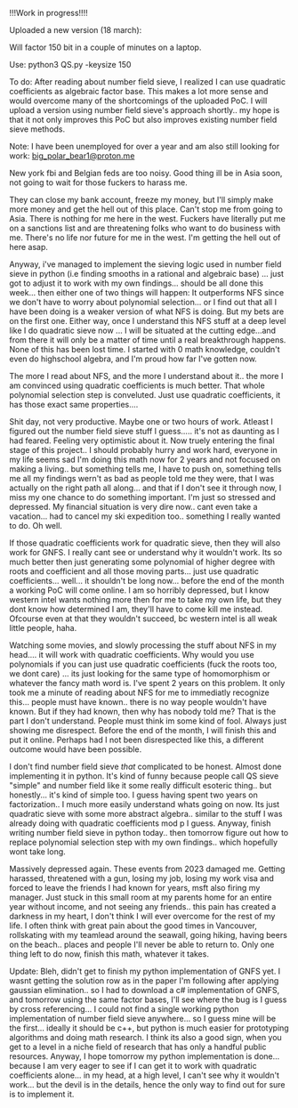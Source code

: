 !!!Work in progress!!!!

Uploaded a new version (18 march):

Will factor 150 bit in a couple of minutes on a laptop.

Use: python3 QS.py -keysize 150

To do: After reading about number field sieve, I realized I can use quadratic coefficients as algebraic factor base. This makes a lot more sense and would overcome many of the shortcomings of the uploaded PoC. I will upload a version using number field sieve's approach shortly.. my hope is that it not only improves this PoC but also improves existing number field sieve methods.

Note: I have been unemployed for over a year and am also still looking for work: big_polar_bear1@proton.me 

New york fbi and Belgian feds are too noisy. Good thing ill be in Asia soon, not going to wait for those fuckers to harass me.

They can close my bank account, freeze my money, but I'll simply make more money and get the hell out of this place. Can't stop me from going to Asia. There is nothing for me here in the west. Fuckers have literally put me on a sanctions list and are threatening folks who want to do business with me. There's no life nor future for me in the west. I'm getting the hell out of here asap. 

Anyway, i've managed to implement the sieving logic used in number field sieve in python (i.e finding smooths in a rational and algebraic base) ... just got to adjust it to work with my own findings... should be all done this week... then either one of two things will happen: It outperforms NFS since we don't have to worry about polynomial selection... or I find out that all I have been doing is a weaker version of what NFS is doing. But my bets are on the first one. Either way, once I understand this NFS stuff at a deep level like I do quadratic sieve now ... I will be situated at the cutting edge...and from there it will only be a matter of time until a real breakthrough happens. None of this has been lost time. I started with 0 math knowledge, couldn't even do highschool algebra, and I'm proud how far I've gotten now.

The more I read about NFS, and the more I understand about it.. the more I am convinced using quadratic coefficients is much better. That whole polynomial selection step is conveluted. Just use quadratic coefficients, it has those exact same properties....

Shit day, not very productive. Maybe one or two hours of work. Atleast I figured out the number field sieve stuff I guess..... it's not as daunting as I had feared. Feeling very optimistic about it. Now truely entering the final stage of this project.. I should probably hurry and work hard, everyone in my life seems sad I'm doing this math now for 2 years and not focused on making a living.. but something tells me, I have to push on, something tells me all my findings wern't as bad as people told me they were, that I was actually on the right path all along... and that if I don't see it through now, I miss my one chance to do something important. I'm just so stressed and depressed. My financial situation is very dire now.. cant even take a vacation... had to cancel my ski expedition too.. something I really wanted to do. Oh well. 

If those quadratic coefficients work for quadratic sieve, then they will also work for GNFS. I really cant see or understand why it wouldn't work. Its so much better then just generating some polynomial of higher degree with roots and coefficient and all those moving parts... just use quadratic coefficients...  well... it shouldn't be long now... before the end of the month a working PoC will come online. I am so horribly depressed, but I know western intel wants nothing more then for me to take my own life, but they dont know how determined I am, they'll have to come kill me instead. Ofcourse even at that they wouldn't succeed, bc western intel is all weak little people, haha. 

Watching some movies, and slowly processing the stuff about NFS in my head.... it will work with quadratic coefficients. Why would you use polynomials if you can just use quadratic coefficients (fuck the roots too, we dont care) ... its just looking for the same type of homomorphism or whatever the fancy math word is. I've spent 2 years on this problem. It only took me a minute of reading about NFS for me to immediatly recognize this... people must have known.. there is no way people wouldn't have known. But if they had known, then why has nobody told me? That is the part I don't understand. People must think im some kind of fool. Always just showing me disrespect. Before the end of the month, I will finish this and put it online. Perhaps had I not been disrespected like this, a different outcome would have been possible.

I don't find number field sieve *that* complicated to be honest. Almost done implementing it in python. It's kind of funny because people call QS sieve "simple" and number field like it some really difficult esoteric thing.. but honestly... it's kind of simple too. I guess having spent two years on factorization.. I much more easily understand whats going on now. Its just quadratic sieve with some more abstract algebra.. similar to the stuff I was already doing with quadratic coefficients mod p I guess. Anyway, finish writing number field sieve in python today.. then tomorrow figure out how to replace polynomial selection step with my own findings.. which hopefully wont take long.

Massively depressed again. These events from 2023 damaged me. Getting harassed, threatened with a gun, losing my job, losing my work visa and forced to leave the friends I had known for years, msft also firing my manager. Just stuck in this small room at my parents home for an entire year without income, and not seeing any friends.. this pain has created a darkness in my heart, I don't think I will ever overcome for the rest of my life. I often think with great pain about the good times in Vancouver, rollskating with my teamlead around the seawall, going hiking, having beers on the beach.. places and people I'll never be able to return to. Only one thing left to do now, finish this math, whatever it takes.

Update: Bleh, didn't get to finish my python implementation of GNFS yet. I wasnt getting the solution row as in the paper  I'm following after applying gaussian elimination.. so I had to download a c# implementation of GNFS, and tomorrow using the same factor bases, I'll see where the bug is I guess by cross referencing... I could not find a single working python implementation of number field sieve anywhere... so I guess mine will be the first... ideally it should be c++, but python is much easier for prototyping algorithms and doing math research. I think its also a good sign, when you get to a level in a niche field of research that has only a handful public resources. Anyway, I hope tomorrow my python implementation is done... because I am very eager to see if I can get it to work with quadratic coefficients alone... in my head, at a high level, I can't see why it wouldn't work... but the devil is in the details, hence the only way to find out for sure is to implement it. 
